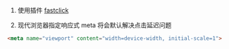 <!--
 * @Date: 2022-10-19
 * @Author: 马晓川 724503670@qq.com
 * @LastEditors: 马晓川 724503670@qq.com
 * @LastEditTime: 2022-10-19
 * @Description: 
-->
1. 使用插件 [fastclick](https://github.com/ftlabs/fastclick)

2. 现代浏览器指定响应式 meta 将会默认解决点击延迟问题
```html
<meta name="viewport" content="width=device-width, initial-scale=1">
```